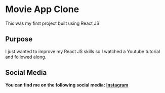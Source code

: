 # Movie App Clone

This was my first project built using React JS. 

## Purpose

I just wanted to improve my React JS skills so I watched a Youtube tutorial and followed along.

## Social Media

**You can find me on the following social media:**
**[Instagram](discordapp.com/users/456152202281484317)**
